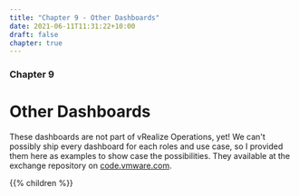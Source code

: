 ```yaml
---
title: "Chapter 9 - Other Dashboards"
date: 2021-06-11T11:31:22+10:00
draft: false
chapter: true
---
```


### Chapter 9

# Other Dashboards

These dashboards are not part of vRealize Operations, yet! We can't possibly ship every dashboard for each roles and use case, so I provided them here as examples to show case the possibilities. They available at the exchange repository on [code.vmware.com](https://code.vmware.com/).

{{% children %}}